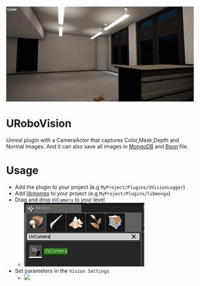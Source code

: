 ![](Documentation/Img/UVisionLogger.gif)

# URoboVision

Unreal plugin with a CameraActor that captures Color,Mask,Depth and Normal Images. And it can also save all images in [MongoDB](https://www.mongodb.com/) and [Bson](http://bsonspec.org/) file.

# Usage
*  Add the plugin to your project (e.g `MyProject/Plugins/UVisionLogger`)
*  Add [libmongo](https://github.com/robcog-iai/libmongo) to your project (e.g `MyProject/Plugins/libmongo`)
*  Drag and drop `UVCamera` to your level
   * ![](Documentation/Img/UVCamera.png)
*  Set parameters in the `Vision Settings`
   * ![](Documentation/Img/Settings.png)
